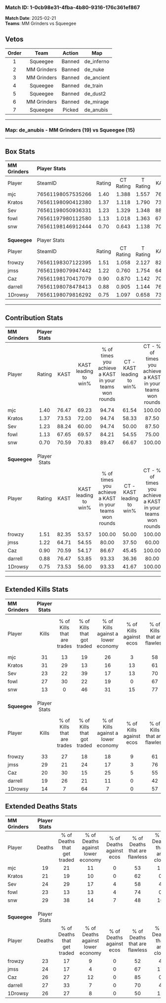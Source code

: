 ### Match ID: 1-0cb98e31-4fba-4b80-9316-176c361ef867  
**Match Date**: 2025-02-21  
**Teams**: MM Grinders vs Squeegee  

## Vetos  

| Order | Team | Action | Map |
| :---: | :--: | :----: | --- |
| 1 | Squeegee | Banned | de_inferno |
| 2 | MM Grinders | Banned | de_nuke |
| 3 | MM Grinders | Banned | de_ancient |
| 4 | Squeegee | Banned | de_train |
| 5 | Squeegee | Banned | de_dust2 |
| 6 | MM Grinders | Banned | de_mirage |
| 7 | Squeegee | Picked | de_anubis |

---  

### **Map**: de_anubis - MM Grinders (19) vs Squeegee (15)  
---  

## Box Stats  

| **MM Grinders** | Player Stats      |        |           |          |       |       |       |         |        |      |     |
| :- | :- | :-: | :-: | :-: | :-: | :-: | :-: | :-: | :-: | :-: | :-: |
| Player          | SteamID           | Rating | CT Rating | T Rating | KAST  |  ADR  | Kills | Assists | Deaths | K/D  | HS% |
| mjc             | 76561198057535266 |  1.40  |   1.388   |  1.557   | 76.47 | 85.8  |  31   |    6    |   19   | 1.63 | 54  |
| Kratos          | 76561198090412380 |  1.37  |   1.118   |  1.790   | 73.53 | 89.7  |  31   |    8    |   21   | 1.48 | 38  |
| Sev             | 76561198050936331 |  1.23  |   1.329   |  1.348   | 88.24 | 79.9  |  23   |   19    |   24   | 0.96 | 47  |
| fowl            | 76561197980112580 |  1.13  |   1.018   |  1.363   | 67.65 | 74.8  |  27   |    4    |   23   | 1.17 | 29  |
| snw             | 76561198146912444 |  0.70  |   0.643   |  1.138   | 70.59 | 65.5  |  13   |   14    |   29   | 0.45 | 61  |
|                 |                   |        |           |          |       |       |       |         |        |      |     |
|                 |                   |        |           |          |       |       |       |         |        |      |     |
|                 |                   |        |           |          |       |       |       |         |        |      |     |
| **Squeegee**    | Player Stats      |        |           |          |       |       |       |         |        |      |     |
| Player          | SteamID           | Rating | CT Rating | T Rating | KAST  |  ADR  | Kills | Assists | Deaths | K/D  | HS% |
| frowzy          | 76561198307122395 |  1.51  |   1.058   |  2.127   | 82.35 | 105.1 |  33   |   10    |   23   | 1.43 | 24  |
| jmss            | 76561198079947442 |  1.22  |   0.760   |  1.754   | 64.71 | 99.7  |  29   |    3    |   24   | 1.21 | 27  |
| Caz             | 76561198170417079 |  0.90  |   0.870   |  1.142   | 70.59 | 62.7  |  20   |    8    |   26   | 0.77 | 40  |
| darrell         | 76561198078478413 |  0.88  |   0.905   |  1.144   | 76.47 | 55.5  |  19   |    8    |   27   | 0.70 | 73  |
| 1Drowsy         | 76561198079816292 |  0.75  |   1.097   |  0.658   | 73.53 | 59.4  |  14   |    6    |   26   | 0.54 | 57  |
---  

## Contribution Stats  

| **MM Grinders** | Player Stats |       |                      |                                                        |                           |                                                             |                          |                                                            |
| :- | :-: | :-: | :-: | :-: | :-: | :-: | :-: | :-: |
| Player          |    Rating    | KAST  | KAST leading to win% | % of times you achieve a KAST in your teams won rounds | CT - KAST leading to win% | CT - % of times you achieve a KAST in your teams won rounds | T - KAST leading to win% | T - % of times you achieve a KAST in your teams won rounds |
| mjc             |     1.40     | 76.47 |        69.23         |                         94.74                          |           61.54           |                           100.00                            |          76.92           |                           90.91                            |
| Kratos          |     1.37     | 73.53 |        72.00         |                         94.74                          |           58.33           |                            87.50                            |          84.62           |                           100.00                           |
| Sev             |     1.23     | 88.24 |        60.00         |                         94.74                          |           50.00           |                            87.50                            |          68.75           |                           100.00                           |
| fowl            |     1.13     | 67.65 |        69.57         |                         84.21                          |           54.55           |                            75.00                            |          83.33           |                           90.91                            |
| snw             |     0.70     | 70.59 |        70.83         |                         89.47                          |           66.67           |                           100.00                            |          75.00           |                           81.82                            |
|                 |              |       |                      |                                                        |                           |                                                             |                          |                                                            |
|                 |              |       |                      |                                                        |                           |                                                             |                          |                                                            |
|                 |              |       |                      |                                                        |                           |                                                             |                          |                                                            |
| **Squeegee**    | Player Stats |       |                      |                                                        |                           |                                                             |                          |                                                            |
| Player          |    Rating    | KAST  | KAST leading to win% | % of times you achieve a KAST in your teams won rounds | CT - KAST leading to win% | CT - % of times you achieve a KAST in your teams won rounds | T - KAST leading to win% | T - % of times you achieve a KAST in your teams won rounds |
| frowzy          |     1.51     | 82.35 |        53.57         |                         100.00                         |           50.00           |                           100.00                            |          55.56           |                           100.00                           |
| jmss            |     1.22     | 64.71 |        54.55         |                         80.00                          |           37.50           |                            60.00                            |          64.29           |                           90.00                            |
| Caz             |     0.90     | 70.59 |        54.17         |                         86.67                          |           45.45           |                           100.00                            |          61.54           |                           80.00                            |
| darrell         |     0.88     | 76.47 |        53.85         |                         93.33                          |           36.36           |                            80.00                            |          66.67           |                           100.00                           |
| 1Drowsy         |     0.75     | 73.53 |        56.00         |                         93.33                          |           41.67           |                           100.00                            |          69.23           |                           90.00                            |
---  

## Extended Kills Stats  

| **MM Grinders** | Player Stats |                            |                            |                                    |                         |                              |                                 |                                       |                    |           |
| :- | :-: | :-: | :-: | :-: | :-: | :-: | :-: | :-: | :-: | :-: |
| Player          |    Kills     | % of Kills that are trades | % of Kills that got traded | % of Kills against a lower economy | % of Kills against ecos | % of Kills that are flawless | % of Kills that are close duels | % of Kills that are assisted by flash | Pistol Round Kills | AWP Kills |
| mjc             |      31      |             13             |             19             |                 26                 |            3            |              58              |                6                |                   0                   |         1          |     6     |
| Kratos          |      31      |             29             |             13             |                 16                 |           13            |              61              |                6                |                   0                   |         5          |     3     |
| Sev             |      23      |             22             |             39             |                 17                 |           13            |              70              |               13                |                   4                   |         0          |     1     |
| fowl            |      27      |             30             |             22             |                 19                 |            0            |              67              |                7                |                   7                   |         21         |     0     |
| snw             |      13      |             0              |             46             |                 31                 |           15            |              77              |                0                |                  15                   |         0          |     0     |
|                 |              |                            |                            |                                    |                         |                              |                                 |                                       |                    |           |
|                 |              |                            |                            |                                    |                         |                              |                                 |                                       |                    |           |
|                 |              |                            |                            |                                    |                         |                              |                                 |                                       |                    |           |
| **Squeegee**    | Player Stats |                            |                            |                                    |                         |                              |                                 |                                       |                    |           |
| Player          |    Kills     | % of Kills that are trades | % of Kills that got traded | % of Kills against a lower economy | % of Kills against ecos | % of Kills that are flawless | % of Kills that are close duels | % of Kills that are assisted by flash | Pistol Round Kills | AWP Kills |
| frowzy          |      33      |             27             |             18             |                 18                 |            9            |              61              |                6                |                   6                   |         5          |     0     |
| jmss            |      29      |             21             |             24             |                 17                 |            3            |              76              |                0                |                   7                   |         22         |     1     |
| Caz             |      20      |             30             |             15             |                 25                 |            5            |              55              |               15                |                   5                   |         0          |     0     |
| darrell         |      19      |             26             |             21             |                 11                 |            0            |              42              |                5                |                   0                   |         0          |     4     |
| 1Drowsy         |      14      |             7              |             64             |                 7                  |            0            |              57              |                0                |                   0                   |         0          |     2     |
## Extended Deaths Stats  

| **MM Grinders** | Player Stats |                             |                                   |                          |                               |                            |                           |               |
| :- | :-: | :-: | :-: | :-: | :-: | :-: | :-: | :-: |
| Player          |    Deaths    | % of Deaths that get traded | % of Deaths against lower economy | % of Deaths against ecos | % of Deaths that are flawless | % of Deaths that are close | % of Deaths while blinded | Deaths to AWP |
| mjc             |      19      |             21              |                11                 |            0             |              53               |             11             |             5             |       5       |
| Kratos          |      21      |             19              |                10                 |            0             |              62               |             0              |            10             |       4       |
| Sev             |      24      |             29              |                17                 |            4             |              58               |             4              |             8             |       8       |
| fowl            |      23      |             13              |                13                 |            4             |              74               |             0              |             0             |       9       |
| snw             |      29      |             38              |                14                 |            7             |              48               |             10             |             0             |       1       |
|                 |              |                             |                                   |                          |                               |                            |                           |               |
|                 |              |                             |                                   |                          |                               |                            |                           |               |
|                 |              |                             |                                   |                          |                               |                            |                           |               |
| **Squeegee**    | Player Stats |                             |                                   |                          |                               |                            |                           |               |
| Player          |    Deaths    | % of Deaths that get traded | % of Deaths against lower economy | % of Deaths against ecos | % of Deaths that are flawless | % of Deaths that are close | % of Deaths while blinded | Deaths to AWP |
| frowzy          |      23      |             17              |                 9                 |            0             |              52               |             4              |             0             |       9       |
| jmss            |      24      |             17              |                 4                 |            0             |              67               |             17             |             8             |       5       |
| Caz             |      26      |             27              |                12                 |            0             |              85               |             0              |             0             |       5       |
| darrell         |      27      |             33              |                 7                 |            0             |              70               |             4              |            11             |       6       |
| 1Drowsy         |      26      |             27              |                 8                 |            0             |              50               |             12             |             0             |       2       |
